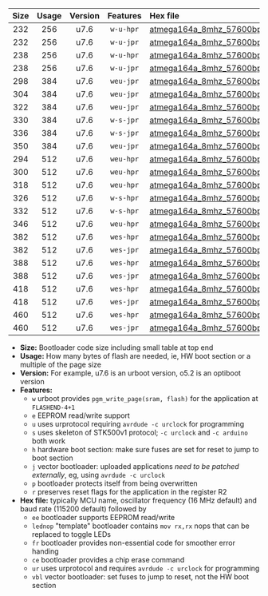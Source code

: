 |Size|Usage|Version|Features|Hex file|
|:-:|:-:|:-:|:-:|:--|
|232|256|u7.6|`w-u-hpr`|[atmega164a_8mhz_57600bps_ur.hex](https://raw.githubusercontent.com/stefanrueger/urboot/main/bootloaders/atmega164a/fcpu_8mhz/57600_bps/atmega164a_8mhz_57600bps_ur.hex)|
|232|256|u7.6|`w-u-jpr`|[atmega164a_8mhz_57600bps_ur_vbl.hex](https://raw.githubusercontent.com/stefanrueger/urboot/main/bootloaders/atmega164a/fcpu_8mhz/57600_bps/atmega164a_8mhz_57600bps_ur_vbl.hex)|
|238|256|u7.6|`w-u-hpr`|[atmega164a_8mhz_57600bps_lednop_ur.hex](https://raw.githubusercontent.com/stefanrueger/urboot/main/bootloaders/atmega164a/fcpu_8mhz/57600_bps/atmega164a_8mhz_57600bps_lednop_ur.hex)|
|238|256|u7.6|`w-u-jpr`|[atmega164a_8mhz_57600bps_lednop_ur_vbl.hex](https://raw.githubusercontent.com/stefanrueger/urboot/main/bootloaders/atmega164a/fcpu_8mhz/57600_bps/atmega164a_8mhz_57600bps_lednop_ur_vbl.hex)|
|298|384|u7.6|`weu-jpr`|[atmega164a_8mhz_57600bps_ee_ur_vbl.hex](https://raw.githubusercontent.com/stefanrueger/urboot/main/bootloaders/atmega164a/fcpu_8mhz/57600_bps/atmega164a_8mhz_57600bps_ee_ur_vbl.hex)|
|304|384|u7.6|`weu-jpr`|[atmega164a_8mhz_57600bps_ee_lednop_ur_vbl.hex](https://raw.githubusercontent.com/stefanrueger/urboot/main/bootloaders/atmega164a/fcpu_8mhz/57600_bps/atmega164a_8mhz_57600bps_ee_lednop_ur_vbl.hex)|
|322|384|u7.6|`weu-jpr`|[atmega164a_8mhz_57600bps_ee_lednop_fr_ur_vbl.hex](https://raw.githubusercontent.com/stefanrueger/urboot/main/bootloaders/atmega164a/fcpu_8mhz/57600_bps/atmega164a_8mhz_57600bps_ee_lednop_fr_ur_vbl.hex)|
|330|384|u7.6|`w-s-jpr`|[atmega164a_8mhz_57600bps_vbl.hex](https://raw.githubusercontent.com/stefanrueger/urboot/main/bootloaders/atmega164a/fcpu_8mhz/57600_bps/atmega164a_8mhz_57600bps_vbl.hex)|
|336|384|u7.6|`w-s-jpr`|[atmega164a_8mhz_57600bps_lednop_vbl.hex](https://raw.githubusercontent.com/stefanrueger/urboot/main/bootloaders/atmega164a/fcpu_8mhz/57600_bps/atmega164a_8mhz_57600bps_lednop_vbl.hex)|
|350|384|u7.6|`weu-jpr`|[atmega164a_8mhz_57600bps_ee_lednop_fr_ce_ur_vbl.hex](https://raw.githubusercontent.com/stefanrueger/urboot/main/bootloaders/atmega164a/fcpu_8mhz/57600_bps/atmega164a_8mhz_57600bps_ee_lednop_fr_ce_ur_vbl.hex)|
|294|512|u7.6|`weu-hpr`|[atmega164a_8mhz_57600bps_ee_ur.hex](https://raw.githubusercontent.com/stefanrueger/urboot/main/bootloaders/atmega164a/fcpu_8mhz/57600_bps/atmega164a_8mhz_57600bps_ee_ur.hex)|
|300|512|u7.6|`weu-hpr`|[atmega164a_8mhz_57600bps_ee_lednop_ur.hex](https://raw.githubusercontent.com/stefanrueger/urboot/main/bootloaders/atmega164a/fcpu_8mhz/57600_bps/atmega164a_8mhz_57600bps_ee_lednop_ur.hex)|
|318|512|u7.6|`weu-hpr`|[atmega164a_8mhz_57600bps_ee_lednop_fr_ur.hex](https://raw.githubusercontent.com/stefanrueger/urboot/main/bootloaders/atmega164a/fcpu_8mhz/57600_bps/atmega164a_8mhz_57600bps_ee_lednop_fr_ur.hex)|
|326|512|u7.6|`w-s-hpr`|[atmega164a_8mhz_57600bps.hex](https://raw.githubusercontent.com/stefanrueger/urboot/main/bootloaders/atmega164a/fcpu_8mhz/57600_bps/atmega164a_8mhz_57600bps.hex)|
|332|512|u7.6|`w-s-hpr`|[atmega164a_8mhz_57600bps_lednop.hex](https://raw.githubusercontent.com/stefanrueger/urboot/main/bootloaders/atmega164a/fcpu_8mhz/57600_bps/atmega164a_8mhz_57600bps_lednop.hex)|
|346|512|u7.6|`weu-hpr`|[atmega164a_8mhz_57600bps_ee_lednop_fr_ce_ur.hex](https://raw.githubusercontent.com/stefanrueger/urboot/main/bootloaders/atmega164a/fcpu_8mhz/57600_bps/atmega164a_8mhz_57600bps_ee_lednop_fr_ce_ur.hex)|
|382|512|u7.6|`wes-hpr`|[atmega164a_8mhz_57600bps_ee.hex](https://raw.githubusercontent.com/stefanrueger/urboot/main/bootloaders/atmega164a/fcpu_8mhz/57600_bps/atmega164a_8mhz_57600bps_ee.hex)|
|382|512|u7.6|`wes-jpr`|[atmega164a_8mhz_57600bps_ee_vbl.hex](https://raw.githubusercontent.com/stefanrueger/urboot/main/bootloaders/atmega164a/fcpu_8mhz/57600_bps/atmega164a_8mhz_57600bps_ee_vbl.hex)|
|388|512|u7.6|`wes-hpr`|[atmega164a_8mhz_57600bps_ee_lednop.hex](https://raw.githubusercontent.com/stefanrueger/urboot/main/bootloaders/atmega164a/fcpu_8mhz/57600_bps/atmega164a_8mhz_57600bps_ee_lednop.hex)|
|388|512|u7.6|`wes-jpr`|[atmega164a_8mhz_57600bps_ee_lednop_vbl.hex](https://raw.githubusercontent.com/stefanrueger/urboot/main/bootloaders/atmega164a/fcpu_8mhz/57600_bps/atmega164a_8mhz_57600bps_ee_lednop_vbl.hex)|
|418|512|u7.6|`wes-hpr`|[atmega164a_8mhz_57600bps_ee_lednop_fr.hex](https://raw.githubusercontent.com/stefanrueger/urboot/main/bootloaders/atmega164a/fcpu_8mhz/57600_bps/atmega164a_8mhz_57600bps_ee_lednop_fr.hex)|
|418|512|u7.6|`wes-jpr`|[atmega164a_8mhz_57600bps_ee_lednop_fr_vbl.hex](https://raw.githubusercontent.com/stefanrueger/urboot/main/bootloaders/atmega164a/fcpu_8mhz/57600_bps/atmega164a_8mhz_57600bps_ee_lednop_fr_vbl.hex)|
|460|512|u7.6|`wes-hpr`|[atmega164a_8mhz_57600bps_ee_lednop_fr_ce.hex](https://raw.githubusercontent.com/stefanrueger/urboot/main/bootloaders/atmega164a/fcpu_8mhz/57600_bps/atmega164a_8mhz_57600bps_ee_lednop_fr_ce.hex)|
|460|512|u7.6|`wes-jpr`|[atmega164a_8mhz_57600bps_ee_lednop_fr_ce_vbl.hex](https://raw.githubusercontent.com/stefanrueger/urboot/main/bootloaders/atmega164a/fcpu_8mhz/57600_bps/atmega164a_8mhz_57600bps_ee_lednop_fr_ce_vbl.hex)|

- **Size:** Bootloader code size including small table at top end
- **Usage:** How many bytes of flash are needed, ie, HW boot section or a multiple of the page size
- **Version:** For example, u7.6 is an urboot version, o5.2 is an optiboot version
- **Features:**
  + `w` urboot provides `pgm_write_page(sram, flash)` for the application at `FLASHEND-4+1`
  + `e` EEPROM read/write support
  + `u` uses urprotocol requiring `avrdude -c urclock` for programming
  + `s` uses skeleton of STK500v1 protocol; `-c urclock` and `-c arduino` both work
  + `h` hardware boot section: make sure fuses are set for reset to jump to boot section
  + `j` vector bootloader: uploaded applications *need to be patched externally*, eg, using `avrdude -c urclock`
  + `p` bootloader protects itself from being overwritten
  + `r` preserves reset flags for the application in the register R2
- **Hex file:** typically MCU name, oscillator frequency (16 MHz default) and baud rate (115200 default) followed by
  + `ee` bootloader supports EEPROM read/write
  + `lednop` "template" bootloader contains `mov rx,rx` nops that can be replaced to toggle LEDs
  + `fr` bootloader provides non-essential code for smoother error handing
  + `ce` bootloader provides a chip erase command
  + `ur` uses urprotocol and requires `avrdude -c urclock` for programming
  + `vbl` vector bootloader: set fuses to jump to reset, not the HW boot section
